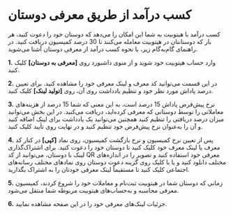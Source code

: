 
# کسب درآمد از طریق معرفی دوستان

کسب درآمد با هیتوبیت به شما این امکان را می‌دهد که دوستان خود را دعوت کنید، هر بار که دوستانتان در هیتوبیت معامله می‌کنند تا 30 درصد کمیسیون دریافت کنید. در راهنمای گام‌به‌گام زیر، با نحوه کسب درآمد از معرفی دوستان آشنا می‌شوید.

**1.**	وارد حساب هیتوبیت خود شوید و از منوی داشبورد روی **[معرفی به دوستان]** کلیک کنید.

**2.**	در این قسمت می‌توانید کد معرف و لینک معرفی خود را مشاهده کنید. برای تعیین درصد پاداش مورد نظر خود و تنظیم یادداشت روی آن، روی **[تولید لینک]** کلیک کنید.

**3.**	نرخ پیش‌فرض پاداش 15 درصد است، به این معنی که شما 15 درصد از هزینه‌های معاملاتی را توسط دوستانی که معرفی کرده‌اید، دریافت می‌کنید.
در این بخش می‌توانید میزان درصد دریافتی را تنظیم کنید همچنین می‌توانید یک یادداشت برای لینک اضافه کنید و آن را به‌عنوان نرخ پیش‌فرض خود تنظیم کنید و در نهایت روی تأیید کلیک کنید.

**4.**	پس از تعیین نرخ کمیسیون و نرخ بازگشت کمیسیون، روی نماد **[کپی]** در کنار کد معرف یا لینک معرف خود کلیک کنید تا دوستان خود را دعوت کنید. 
برای اشتراک‌گذاری لینک با دوستان، می‌توانید از کد QR معرفی خود استفاده کنید و تصویر را در اندازه‌های مختلف دانلود کنید و یا با کلیک روی گزینه دعوت دوستان روی نمادهای مختلف رسانه‌های اجتماعی کلیک کنید تا مستقیماً لینک معرفی خودتان را به اشتراک بگذارید.

**5.**	زمانی که دوستان شما در هیتوبیت ثبت‌نام و معاملات خود را شروع کردند، کمیسیون معرفی محاسبه و به‌حساب‌های هیتوبیت مربوطه شما منتقل می‌شود.

**6.** جزئیات لینک‌های معرفی خود را در این صفحه مشاهده نمایید.

